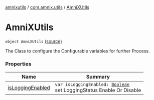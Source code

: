 [amnixutils](../../index.md) / [com.amnix.utils](../index.md) / [AmniXUtils](./index.md)

# AmniXUtils

`object AmniXUtils` [(source)](https://github.com/AmniX/amnixUtils/tree/master/amnixutils/src/main/java/com/amnix/utils/AmniXUtils.kt#L6)

The Class to configure the Configurable variables for further Process.

### Properties

| Name | Summary |
|---|---|
| [isLoggingEnabled](is-logging-enabled.md) | `var isLoggingEnabled: `[`Boolean`](https://kotlinlang.org/api/latest/jvm/stdlib/kotlin/-boolean/index.html)<br>set LoggingStatus Enable Or Disable |
